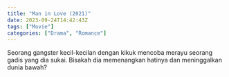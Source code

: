 ```yaml
---
title: "Man in Love (2021)"
date: 2023-09-24T14:42:43Z
tags: ["Movie"]
categories: ["Drama", "Romance"]
---
```


Seorang gangster kecil-kecilan dengan kikuk mencoba merayu seorang gadis yang dia sukai. Bisakah dia memenangkan hatinya dan meninggalkan dunia bawah?

  <mux-player stream-type="on-demand"
  src="https://kp3d-my.sharepoint.com/personal/ryoo_kp3d_onmicrosoft_com/_layouts/15/download.aspx?share=EQVdXX9E0plIkQH82mGxJpoBYwHZgOBxZtPRUYnJbKhz6w" metadata-video-title="Man in Love (2021)" prefer-playback="mse" controls>
  </mux-player>
  
  
  <script src="https://cdn.jsdelivr.net/npm/@mux/mux-player"></script>
  
   <script id="j24JYB1GTPt029af3EDPsvoqNDo4Udi2m1vrCwm1t3ss" type="application/ld+json">
 {
  "@context": "https://schema.org/",
  "@type": "VideoObject",
  "name": "Man in Love (2021)",
  "contentUrl": "https://stream.mux.com/j24JYB1GTPt029af3EDPsvoqNDo4Udi2m1vrCwm1t3ss.m3u8",
  "thumbnailUrl": "https://www.themoviedb.org/t/p/original/jwZYsqt5mDtyFHcyyLQdfYZ4fRJ.jpg?width=314&fit_mode=preserve&time=25",
  "uploadDate": "2023-09-24T14:42:43Z",
}

</script>
